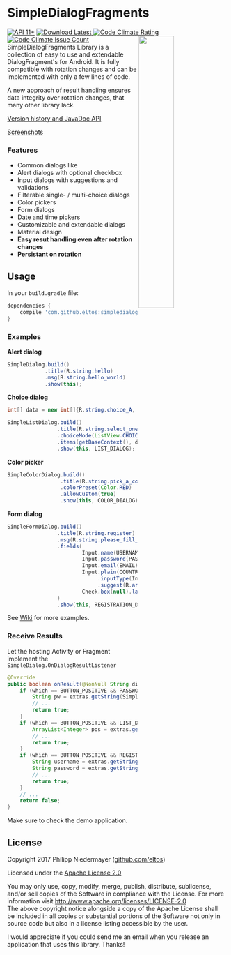 # SimpleDialogFragments

[ ![API 11+](https://img.shields.io/badge/API-11+-lightgrey.svg)](https://developer.android.com/about/versions/android-3.0.html)
[ ![Download Latest](https://api.bintray.com/packages/eltos/simpledialogfragments/SimpleDialogFragment/images/download.svg) ](https://bintray.com/eltos/simpledialogfragments/SimpleDialogFragment/_latestVersion)
[![Code Climate Rating](https://codeclimate.com/github/eltos/SimpleDialogFragments/badges/gpa.svg)](https://codeclimate.com/github/eltos/SimpleDialogFragments)
[![Code Climate Issue Count](https://img.shields.io/codeclimate/issues/github/eltos/SimpleDialogFragments.svg)](https://codeclimate.com/github/eltos/SimpleDialogFragments)
 
<img width="40%" align="right" src="https://github.com/eltos/SimpleDialogFragments/raw/master/wiki/simplecolorwheeldialog.png"/>
  
SimpleDialogFragments Library is a collection of easy to use and extendable DialogFragment's for Android.
It is fully compatible with rotation changes and can be implemented with only a few lines of code.

A new approach of result handling ensures data integrity over rotation changes, that many other library lack.




[Version history and JavaDoc API](https://eltos.github.io/SimpleDialogFragments/)

[Screenshots](https://github.com/eltos/SimpleDialogFragments/wiki/Showcase)


### Features

* Common dialogs like
 * Alert dialogs with optional checkbox
 * Input dialogs with suggestions and validations
 * Filterable single- / multi-choice dialogs
 * Color pickers
 * Form dialogs
 * Date and time pickers
* Customizable and extendable dialogs
* Material design
* **Easy resut handling even after rotation changes**
* **Persistant on rotation**


## Usage

In your ``build.gradle`` file:
```groovy
dependencies {
    compile 'com.github.eltos:simpledialogfragment:2.0'
}
```

### Examples

**Alert dialog**
```java
SimpleDialog.build()
            .title(R.string.hello)
            .msg(R.string.hello_world)
            .show(this);
```
**Choice dialog**
```java
int[] data = new int[]{R.string.choice_A, R.string.choice_B, R.string.choice_C};

SimpleListDialog.build()
                .title(R.string.select_one)
                .choiceMode(ListView.CHOICE_MODE_SINGLE_DIRECT)
                .items(getBaseContext(), data)
                .show(this, LIST_DIALOG);
```
**Color picker**
```java
SimpleColorDialog.build()
                 .title(R.string.pick_a_color)
                 .colorPreset(Color.RED)
                 .allowCustom(true)
                 .show(this, COLOR_DIALOG);
```

**Form dialog**
```java
SimpleFormDialog.build()
                .title(R.string.register)
                .msg(R.string.please_fill_in_form)
                .fields(
                        Input.name(USERNAME).required().hint(R.string.username).validatePatternAlphanumeric(),
                        Input.password(PASSWORD).required().max(20).validatePatternStrongPassword(),
                        Input.email(EMAIL).required(),
                        Input.plain(COUNTRY).hint(R.string.country)
                             .inputType(InputType.TYPE_CLASS_TEXT | InputType.TYPE_TEXT_FLAG_CAP_SENTENCES)
                             .suggest(R.array.countries_locale).forceSuggestion(),
                        Check.box(null).label(R.string.terms_accept).required()
                )
                .show(this, REGISTRATION_DIALOG);
```

See [Wiki](https://github.com/eltos/SimpleDialogFragments/wiki) for more examples.

### Receive Results
Let the hosting Activity or Fragment implement the `SimpleDialog.OnDialogResultListener`
```java
@Override
public boolean onResult(@NonNull String dialogTag, int which, @NonNull Bundle extras) {
    if (which == BUTTON_POSITIVE && PASSWORD_DIALOG.equals(dialogTag)){
        String pw = extras.getString(SimpleInputDialogFragment.TEXT);
        // ...
        return true;
    }
    if (which == BUTTON_POSITIVE && LIST_DIALOG.equals(dialogTag)){
        ArrayList<Integer> pos = extras.getIntegerArrayList(SimpleListDialog.SELECTED_POSITIONS);
        // ...
        return true;
    }
    if (which == BUTTON_POSITIVE && REGISTRATION_DIALOG.equals(dialogTag)){
        String username = extras.getString(USERNAME);
        String password = extras.getString(PASSWORD);
        // ...
        return true;
    }
    // ...
    return false;
}

```

Make sure to check the demo application.

## License

Copyright 2017 Philipp Niedermayer ([github.com/eltos](https://github.com/eltos))

Licensed under the [Apache License 2.0](http://www.apache.org/licenses/LICENSE-2.0)  


You may only use, copy, modify, merge, publish, distribute, sublicense, and/or sell copies of the Software in compliance with the License. For more information visit http://www.apache.org/licenses/LICENSE-2.0  
The above copyright notice alongside a copy of the Apache License shall be included in all copies or substantial portions of the Software not only in source code but also in a license listing accessible by the user.  

 
 
I would appreciate if you could send me an email when you release an application that uses this library. Thanks!
